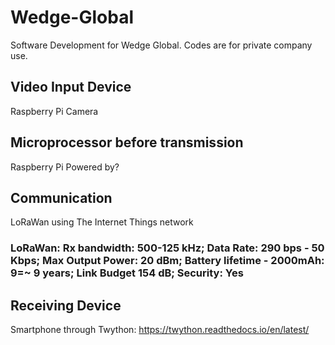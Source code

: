 # Wedge-Global
Software Development for Wedge Global.
Codes are for private company use.

## Video Input Device
Raspberry Pi Camera

## Microprocessor before transmission
Raspberry Pi
Powered by?

## Communication
LoRaWan using The Internet Things network
### LoRaWan: Rx bandwidth: 500-125 kHz; Data Rate: 290 bps - 50 Kbps; Max Output Power: 20 dBm; Battery lifetime - 2000mAh: 9=~ 9 years; Link Budget 154 dB; Security: Yes

## Receiving Device
Smartphone through Twython: https://twython.readthedocs.io/en/latest/



